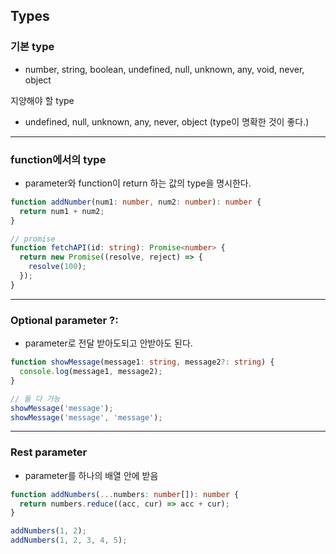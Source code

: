 ## Types

### 기본 type

- number, string, boolean, undefined, null, unknown, any, void, never, object

지양해야 할 type

- undefined, null, unknown, any, never, object (type이 명확한 것이 좋다.)

---

### function에서의 type

- parameter와 function이 return 하는 값의 type을 명시한다.

```typescript
function addNumber(num1: number, num2: number): number {
  return num1 + num2;
}

// promise
function fetchAPI(id: string): Promise<number> {
  return new Promise((resolve, reject) => {
    resolve(100);
  });
}
```

---

### Optional parameter ?:

- parameter로 전달 받아도되고 안받아도 된다.

```typescript
function showMessage(message1: string, message2?: string) {
  console.log(message1, message2);
}

// 둘 다 가능
showMessage('message');
showMessage('message', 'message');
```

---

### Rest parameter

- parameter를 하나의 배열 안에 받음

```typescript
function addNumbers(...numbers: number[]): number {
  return numbers.reduce((acc, cur) => acc + cur);
}

addNumbers(1, 2);
addNumbers(1, 2, 3, 4, 5);
```
